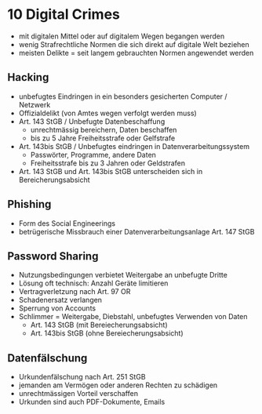 # 10 Digital Crimes

* mit digitalen Mittel oder auf digitalem Wegen begangen werden
* wenig Strafrechtliche Normen die sich direkt auf digitale Welt beziehen
* meisten Delikte = seit langem gebrauchten Normen angewendet werden

## Hacking

* unbefugtes Eindringen in ein besonders gesicherten Computer / Netzwerk
* Offizialdelikt \(von Amtes wegen verfolgt werden muss\)
* Art. 143 StGB / Unbefugte Datenbeschaffung
  * unrechtmässig bereichern, Daten beschaffen
  * bis zu 5 Jahre Freiheitsstrafe oder Gelfstrafe
* Art. 143bis StGB / Unbefugtes eindringen in Datenverarbeitungssystem
  * Passwörter, Programme, andere Daten
  * Freiheitsstrafe bis zu 3 Jahren oder Geldstrafen
* Art. 143 StGB und Art. 143bis StGB unterscheiden sich in Bereicherungsabsicht

## Phishing

* Form des Social Engineerings
* betrügerische Missbrauch einer Datenverarbeitungsanlage Art. 147 StGB

## Password Sharing

* Nutzungsbedingungen verbietet Weitergabe an unbefugte Dritte
* Lösung oft technisch: Anzahl Geräte limitieren
* Vertragverletzung nach Art. 97 OR
* Schadenersatz verlangen
* Sperrung von Accounts
* Schlimmer = Weitergabe, Diebstahl, unbefugtes Verwenden von Daten
  * Art. 143 StGB \(mit Bereiecherungsabsicht\)
  * Art. 143bis StGB \(ohne Bereiecherungsabsicht\)

## Datenfälschung

* Urkundenfälschung nach Art. 251 StGB
* jemanden am Vermögen oder anderen Rechten zu schädigen
* unrechtmässigen Vorteil verschaffen
* Urkunden sind auch PDF-Dokumente, Emails

